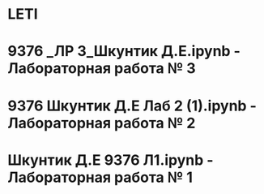 # LETI
# 9376 _ЛР 3_Шкунтик Д.Е.ipynb - Лабораторная работа № 3 
# 9376 Шкунтик Д.Е Лаб 2 (1).ipynb - Лабораторная работа № 2
# Шкунтик Д.Е 9376 Л1.ipynb -  Лабораторная работа № 1
